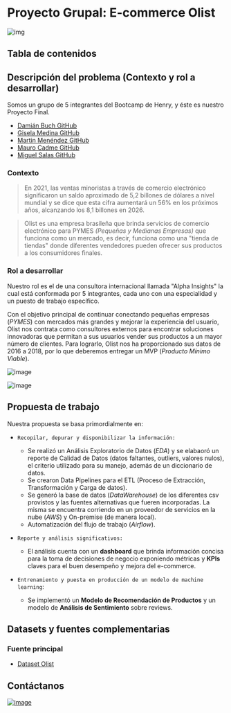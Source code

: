 # **Proyecto Grupal: E-commerce Olist**

![img](https://github.com/mecadme/PF_E-commerce-Olist/blob/main/Images/olist%20principal.png?raw=true)

## **Tabla de contenidos**


## **Descripción del problema (Contexto y rol a desarrollar)**

Somos un grupo de 5 integrantes del Bootcamp de Henry, y éste es nuestro Proyecto Final.
- [Damián Buch GitHub](https://github.com/Damiano7)
- [Gisela Medina GitHub](https://github.com/GMDP)
- [Martin Menéndez GitHub](https://github.com/bigdatamartin)
- [Mauro Cadme GitHub](https://github.com/mecadme)
- [Miguel Salas GitHub](https://github.com/Emblask39)

### **Contexto**

>En 2021, las ventas minoristas a través de comercio electrónico significaron un saldo aproximado de 5,2 billones de dólares a nivel mundial y se dice que esta cifra aumentará un 56% en los próximos años, alcanzando los 8,1 billones en 2026.

>Olist es una empresa brasileña que brinda servicios de comercio electrónico para PYMES <i>(Pequeñas y Medianas Empresas)</i> que funciona como un mercado, es decir, funciona como una "tienda de tiendas" donde diferentes vendedores pueden ofrecer sus productos a los consumidores finales.

### **Rol a desarrollar**

Nuestro rol es el de una consultora internacional llamada "Alpha Insights" la cual está conformada por 5 integrantes, cada uno con una especialidad y un puesto de trabajo específico.

Con el objetivo principal de continuar conectando pequeñas empresas (*PYMES*) con mercados más grandes y mejorar la experiencia del usuario, Olist nos contrata como consultores externos para encontrar soluciones innovadoras que permitan a sus usuarios vender sus productos a un mayor número de clientes.
Para lograrlo, Olist nos ha proporcionado sus datos de 2016 a 2018, por lo que deberemos entregar un MVP (*Producto Mínimo Viable*).

![image](https://user-images.githubusercontent.com/112119779/212675644-ffa8096b-481f-403b-a853-b7922e65d2b5.png)

![image](https://user-images.githubusercontent.com/112119779/212659726-bac0895c-6bd2-420e-bf35-f8604591a387.png)


## **Propuesta de trabajo**  

Nuestra propuesta se basa primordialmente en:

- `Recopilar, depurar y disponibilizar la información:` 
    * Se realizó un Análisis Exploratorio de Datos (*EDA*) y se elabaoró un reporte de Calidad de Datos (datos faltantes, outliers, valores nulos), el criterio utilizado para su manejo, además de un diccionario de datos.
    * Se crearon Data Pipelines para el ETL (Proceso de Extracción, Transformación y Carga de datos).
    - Se generó la base de datos (*DataWarehouse*) de los diferentes csv provistos y las fuentes alternativas que fueren incorporadas. La misma se encuentra corriendo en un proveedor de servicios en la nube (*AWS*) y On-premise (de manera local).
    - Automatización del flujo de trabajo (*Airflow*). 

- `Reporte y análisis significativos:` 
    * El análisis cuenta con un **dashboard** que brinda información concisa para la toma de decisiones de negocio exponiendo métricas y **KPIs** claves para el buen desempeño y mejora del e-commerce.

- `Entrenamiento y puesta en producción de un modelo de machine learning`: 
    * Se implementó un **Modelo de Recomendación de Productos** y un modelo de **Análisis de Sentimiento** sobre reviews.

## **Datasets y fuentes complementarias** 

### **Fuente principal**  

- [Dataset Olist](https://drive.google.com/file/d/1YiZqsF_F4OIdjLCq4sba2XXjPxU7LlgE/view?usp=sharing)

## **Contáctanos**

[![image](https://user-images.githubusercontent.com/112119779/212675006-07de84ae-d004-4a08-979f-2d7bbc139290.png)](https://alphainsights.online/)
